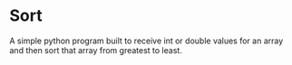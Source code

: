 # Sort
A simple python program built to receive int or double values for an array and then sort that array from greatest to least. 
